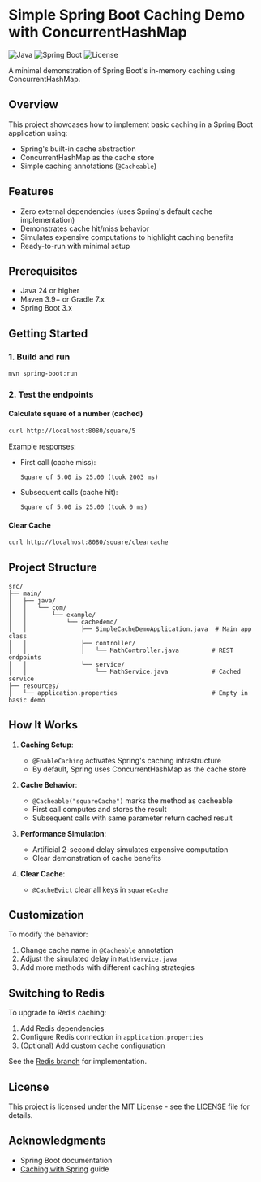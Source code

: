 # Simple Spring Boot Caching Demo with ConcurrentHashMap

![Java](https://img.shields.io/badge/Java-24%2B-blue)
![Spring Boot](https://img.shields.io/badge/Spring%20Boot-3.x-green)
![License](https://img.shields.io/badge/License-MIT-yellow)

A minimal demonstration of Spring Boot's in-memory caching using ConcurrentHashMap.

## Overview

This project showcases how to implement basic caching in a Spring Boot application using:
- Spring's built-in cache abstraction
- ConcurrentHashMap as the cache store
- Simple caching annotations (`@Cacheable`)

## Features

- Zero external dependencies (uses Spring's default cache implementation)
- Demonstrates cache hit/miss behavior
- Simulates expensive computations to highlight caching benefits
- Ready-to-run with minimal setup

## Prerequisites

- Java 24 or higher
- Maven 3.9+ or Gradle 7.x
- Spring Boot 3.x

## Getting Started

### 1. Build and run

```bash
mvn spring-boot:run
```

### 2. Test the endpoints

#### Calculate square of a number (cached)
```bash
curl http://localhost:8080/square/5
```

Example responses:
- First call (cache miss):
  ```
  Square of 5.00 is 25.00 (took 2003 ms)
  ```
- Subsequent calls (cache hit):
  ```
  Square of 5.00 is 25.00 (took 0 ms)
  ```

#### Clear Cache
```bash
curl http://localhost:8080/square/clearcache
```

## Project Structure

```
src/
├── main/
│   ├── java/
│   │   └── com/
│   │       └── example/
│   │           └── cachedemo/
│   │               ├── SimpleCacheDemoApplication.java  # Main app class
│   │               ├── controller/
│   │               │   └── MathController.java         # REST endpoints
│   │               └── service/
│   │                   └── MathService.java            # Cached service
├── resources/
│   └── application.properties                          # Empty in basic demo
```

## How It Works

1. **Caching Setup**:
    - `@EnableCaching` activates Spring's caching infrastructure
    - By default, Spring uses ConcurrentHashMap as the cache store

2. **Cache Behavior**:
    - `@Cacheable("squareCache")` marks the method as cacheable
    - First call computes and stores the result
    - Subsequent calls with same parameter return cached result

3. **Performance Simulation**:
    - Artificial 2-second delay simulates expensive computation
    - Clear demonstration of cache benefits

4. **Clear Cache**:
    - `@CacheEvict` clear all keys in `squareCache`

## Customization

To modify the behavior:

1. Change cache name in `@Cacheable` annotation
2. Adjust the simulated delay in `MathService.java`
3. Add more methods with different caching strategies

## Switching to Redis

To upgrade to Redis caching:
1. Add Redis dependencies
2. Configure Redis connection in `application.properties`
3. (Optional) Add custom cache configuration

See the [Redis branch](https://github.com/yourusername/spring-boot-cache-demo/tree/redis) for implementation.

## License

This project is licensed under the MIT License - see the [LICENSE](LICENSE) file for details.

## Acknowledgments

- Spring Boot documentation
- [Caching with Spring](https://spring.io/guides/gs/caching/) guide